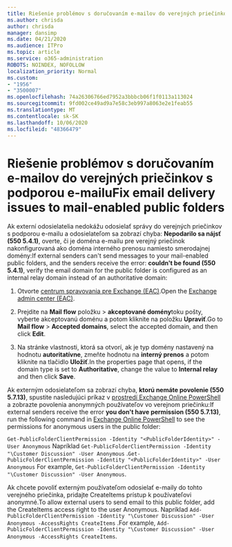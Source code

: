 ```yaml
---
title: Riešenie problémov s doručovaním e-mailov do verejných priečinkov s podporou e-mailu
ms.author: chrisda
author: chrisda
manager: dansimp
ms.date: 04/21/2020
ms.audience: ITPro
ms.topic: article
ms.service: o365-administration
ROBOTS: NOINDEX, NOFOLLOW
localization_priority: Normal
ms.custom:
- "1956"
- "3500007"
ms.openlocfilehash: 74a26306766ed7952a3bbbcb06f1f0113a113024
ms.sourcegitcommit: 9fd002ce49ad9a7e58c3eb997a8063e2e1feab55
ms.translationtype: MT
ms.contentlocale: sk-SK
ms.lasthandoff: 10/06/2020
ms.locfileid: "48366479"
---
```

# <a name="fix-email-delivery-issues-to-mail-enabled-public-folders"></a><span data-ttu-id="36a83-102">Riešenie problémov s doručovaním e-mailov do verejných priečinkov s podporou e-mailu</span><span class="sxs-lookup"><span data-stu-id="36a83-102">Fix email delivery issues to mail-enabled public folders</span></span>

<span data-ttu-id="36a83-103">Ak externí odosielatelia nedokážu odosielať správy do verejných priečinkov s podporou e-mailu a odosielateľom sa zobrazí chyba: **Nepodarilo sa nájsť (550 5.4.1)**, overte, či je doména e-mailu pre verejný priečinok nakonfigurovaná ako doména interného prenosu namiesto smerodajnej domény:</span><span class="sxs-lookup"><span data-stu-id="36a83-103">If external senders can't send messages to your mail-enabled public folders, and the senders receive the error: **couldn't be found (550 5.4.1)**, verify the email domain for the public folder is configured as an internal relay domain instead of an authoritative domain:</span></span>

1. <span data-ttu-id="36a83-104">Otvorte [centrum spravovania pre Exchange (EAC)](https://docs.microsoft.com/Exchange/exchange-admin-center).</span><span class="sxs-lookup"><span data-stu-id="36a83-104">Open the [Exchange admin center (EAC)](https://docs.microsoft.com/Exchange/exchange-admin-center).</span></span>

2. <span data-ttu-id="36a83-105">Prejdite na **Mail flow** položku \> **akceptované domény**toku pošty, vyberte akceptovanú doménu a potom kliknite na položku **Upraviť**.</span><span class="sxs-lookup"><span data-stu-id="36a83-105">Go to **Mail flow** \> **Accepted domains**, select the accepted domain, and then click **Edit**.</span></span>

3. <span data-ttu-id="36a83-106">Na stránke vlastnosti, ktorá sa otvorí, ak je typ domény nastavený na hodnotu **autoritatívne**, zmeňte hodnotu na **interný prenos** a potom kliknite na tlačidlo **Uložiť**.</span><span class="sxs-lookup"><span data-stu-id="36a83-106">In the properties page that opens, if the domain type is set to **Authoritative**, change the value to **Internal relay** and then click **Save**.</span></span>

<span data-ttu-id="36a83-107">Ak externým odosielateľom sa zobrazí chyba, **ktorú nemáte povolenie (550 5.7.13)**, spustite nasledujúci príkaz v [prostredí Exchange Online PowerShell](https://docs.microsoft.com/powershell/exchange/exchange-online/connect-to-exchange-online-powershell/connect-to-exchange-online-powershell) a zobrazte povolenia anonymných používateľov vo verejnom priečinku:</span><span class="sxs-lookup"><span data-stu-id="36a83-107">If external senders receive the error **you don't have permission (550 5.7.13)**, run the following command in [Exchange Online PowerShell](https://docs.microsoft.com/powershell/exchange/exchange-online/connect-to-exchange-online-powershell/connect-to-exchange-online-powershell) to see the permissions for anonymous users in the public folder:</span></span>

<span data-ttu-id="36a83-108">`Get-PublicFolderClientPermission -Identity "<PublicFolderIdentity>" -User Anonymous` Napríklad `Get-PublicFolderClientPermission -Identity "\Customer Discussion" -User Anonymous` .</span><span class="sxs-lookup"><span data-stu-id="36a83-108">`Get-PublicFolderClientPermission -Identity "<PublicFolderIdentity>" -User Anonymous` For example, `Get-PublicFolderClientPermission -Identity "\Customer Discussion" -User Anonymous`.</span></span>

<span data-ttu-id="36a83-109">Ak chcete povoliť externým používateľom odosielať e-maily do tohto verejného priečinka, pridajte CreateItems prístup k používateľovi anonymné.</span><span class="sxs-lookup"><span data-stu-id="36a83-109">To allow external users to send email to this public folder, add the CreateItems access right to the user Anonymous.</span></span> <span data-ttu-id="36a83-110">Napríklad `Add-PublicFolderClientPermission -Identity "\Customer Discussion" -User Anonymous -AccessRights CreateItems` .</span><span class="sxs-lookup"><span data-stu-id="36a83-110">For example, `Add-PublicFolderClientPermission -Identity "\Customer Discussion" -User Anonymous -AccessRights CreateItems`.</span></span>
